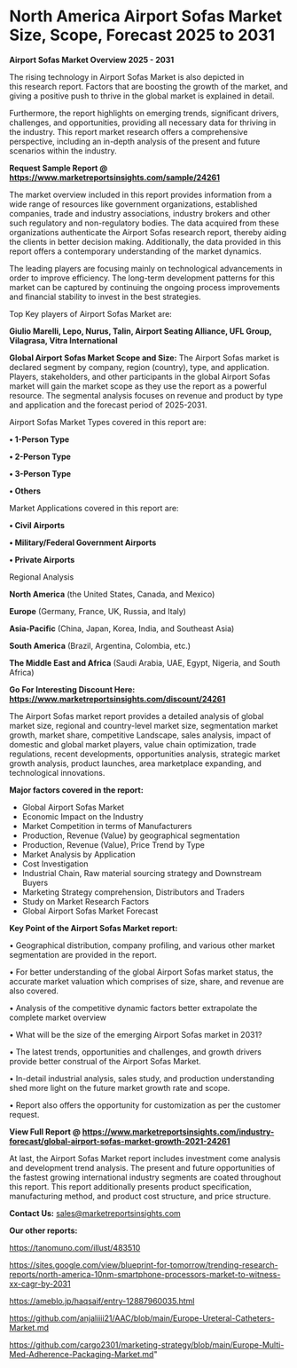 # North America Airport Sofas Market Size, Scope, Forecast 2025 to 2031

<Strong> Airport Sofas Market Overview 2025 - 2031</strong>

The rising technology in Airport Sofas Market is also depicted in this research report. Factors that are boosting the growth of the market, and giving a positive push to thrive in the global market is explained in detail.

Furthermore, the report highlights on emerging trends, significant drivers, challenges, and opportunities, providing all necessary data for thriving in the industry. This report market research offers a comprehensive perspective, including an in-depth analysis of the present and future scenarios within the industry.

<strong>Request Sample Report @ <a href=https://www.marketreportsinsights.com/sample/24261>https://www.marketreportsinsights.com/sample/24261</a></strong>

The market overview included in this report provides information from a wide range of resources like government organizations, established companies, trade and industry associations, industry brokers and other such regulatory and non-regulatory bodies. The data acquired from these organizations authenticate the Airport Sofas research report, thereby aiding the clients in better decision making. Additionally, the data provided in this report offers a contemporary understanding of the market dynamics.

The leading players are focusing mainly on technological advancements in order to improve efficiency. The long-term development patterns for this market can be captured by continuing the ongoing process improvements and financial stability to invest in the best strategies.

Top Key players of Airport Sofas Market are:

<strong>Giulio Marelli, Lepo, Nurus, Talin, Airport Seating Alliance, UFL Group, Vilagrasa, Vitra International</strong>

<strong><b>Global Airport Sofas Market Scope and Size:</b></strong>
The Airport Sofas market is declared segment by company, region (country), type, and application. Players, stakeholders, and other participants in the global Airport Sofas market will gain the market scope as they use the report as a powerful resource. The segmental analysis focuses on revenue and product by type and application and the forecast period of 2025-2031.

Airport Sofas Market Types covered in this report are:

<strong>• 1-Person Type

• 2-Person Type

• 3-Person Type

• Others</strong>

Market Applications covered in this report are:

<strong>• Civil Airports

• Military/Federal Government Airports

• Private Airports</strong> 

Regional Analysis

<strong>North America</strong> (the United States, Canada, and Mexico)

<strong>Europe</strong> (Germany, France, UK, Russia, and Italy)

<strong>Asia-Pacific</strong> (China, Japan, Korea, India, and Southeast Asia)

<strong>South America</strong> (Brazil, Argentina, Colombia, etc.)

<strong>The Middle East and Africa</strong> (Saudi Arabia, UAE, Egypt, Nigeria, and South Africa)

<strong>Go For Interesting Discount Here: <a href=https://www.marketreportsinsights.com/discount/24261>https://www.marketreportsinsights.com/discount/24261</a></strong>

The Airport Sofas market report provides a detailed analysis of global market size, regional and country-level market size, segmentation market growth, market share, competitive Landscape, sales analysis, impact of domestic and global market players, value chain optimization, trade regulations, recent developments, opportunities analysis, strategic market growth analysis, product launches, area marketplace expanding, and technological innovations.

<strong><b>Major factors covered in the report:</b></strong>
<ul>
  <li>Global Airport Sofas Market </li>
  <li>Economic Impact on the Industry</li>
  <li>Market Competition in terms of Manufacturers</li>
  <li>Production, Revenue (Value) by geographical segmentation</li>
  <li>Production, Revenue (Value), Price Trend by Type</li>
  <li>Market Analysis by Application</li>
  <li>Cost Investigation</li>
  <li>Industrial Chain, Raw material sourcing strategy and Downstream Buyers</li>
  <li>Marketing Strategy comprehension, Distributors and Traders</li>
  <li>Study on Market Research Factors</li>
  <li>Global Airport Sofas Market Forecast</li>
</ul>

<strong><b>Key Point of the Airport Sofas Market report:</b></strong>

• Geographical distribution, company profiling, and various other market segmentation are provided in the report.

• For better understanding of the global Airport Sofas market status, the accurate market valuation which comprises of size, share, and revenue are also covered.

• Analysis of the competitive dynamic factors better extrapolate the complete market overview

• What will be the size of the emerging Airport Sofas market in 2031?

• The latest trends, opportunities and challenges, and growth drivers provide better construal of the Airport Sofas Market.

• In-detail industrial analysis, sales study, and production understanding shed more light on the future market growth rate and scope.

• Report also offers the opportunity for customization as per the customer request.

<strong><b>View Full Report @ <a href=https://www.marketreportsinsights.com/industry-forecast/global-airport-sofas-market-growth-2021-24261>https://www.marketreportsinsights.com/industry-forecast/global-airport-sofas-market-growth-2021-24261</a></b></strong>


At last, the Airport Sofas Market report includes investment come analysis and development trend analysis. The present and future opportunities of the fastest growing international industry segments are coated throughout this report. This report additionally presents product specification, manufacturing method, and product cost structure, and price structure.

<strong>Contact Us:</strong>
sales@marketreportsinsights.com

<strong>Our other reports:</strong>

<a href=https://tanomuno.com/illust/483510>https://tanomuno.com/illust/483510</a>

<a href=https://sites.google.com/view/blueprint-for-tomorrow/trending-research-reports/north-america-10nm-smartphone-processors-market-to-witness-xx-cagr-by-2031>https://sites.google.com/view/blueprint-for-tomorrow/trending-research-reports/north-america-10nm-smartphone-processors-market-to-witness-xx-cagr-by-2031</a>

<a href=https://ameblo.jp/haqsaif/entry-12887960035.html>https://ameblo.jp/haqsaif/entry-12887960035.html</a>

<a href=https://github.com/anjaliiii21/AAC/blob/main/Europe-Ureteral-Catheters-Market.md>https://github.com/anjaliiii21/AAC/blob/main/Europe-Ureteral-Catheters-Market.md</a>

<a href=https://github.com/cargo2301/marketing-strategy/blob/main/Europe-Multi-Med-Adherence-Packaging-Market.md>https://github.com/cargo2301/marketing-strategy/blob/main/Europe-Multi-Med-Adherence-Packaging-Market.md</a>"
